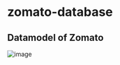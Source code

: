 # zomato-database

## Datamodel of Zomato
![image](https://github.com/saud-py/zomato-database/assets/57790931/092ac598-366b-4533-9d6d-5b000d73249a)
